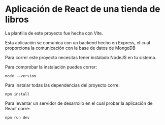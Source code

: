 # Aplicación de React de una tienda de libros

La plantilla de este proyecto fue hecha con Vite.

Esta aplicación se comunica con un backend hecho en Express, el cual proporciona la comunicación con la base de datos de MongoDB

Para correr este proyecto necesitas tener instalado NodeJS en tu sistema. 

Para comprobar la instalación puedes correr:

`
node --version
`

Para instalar todas las dependencias del proyecto corre:

`
npm install
`

Para levantar un servidor de desarrollo en el cual probar la aplicación de React corre:

`
npm run dev
`
